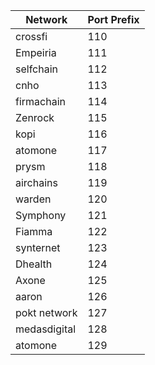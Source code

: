 | Network      | Port Prefix |
|--------------|-------------|
| crossfi      | 110         |
| Empeiria     | 111         |
| selfchain    | 112         |
| cnho         | 113         |
| firmachain   | 114         |
| Zenrock      | 115         |
| kopi     | 116        |
| atomone    | 117         |
| prysm    | 118         |
| airchains    | 119         |
| warden    | 120         |
| Symphony     | 121         |
| Fiamma     | 122         |
| synternet | 123 |
| Dhealth    |  124  |
| Axone | 125 |
|aaron | 126 |
| pokt network | 127 |
| medasdigital | 128 |
| atomone      |  129 |

